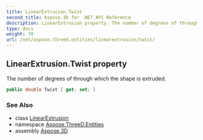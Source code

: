 ```yaml
---
title: LinearExtrusion.Twist
second_title: Aspose.3D for .NET API Reference
description: LinearExtrusion property. The number of degrees of through which the shape is extruded
type: docs
weight: 70
url: /net/aspose.threed.entities/linearextrusion/twist/
---
```

## LinearExtrusion.Twist property

The number of degrees of through which the shape is extruded.

```csharp
public double Twist { get; set; }
```

### See Also

* class [LinearExtrusion](../)
* namespace [Aspose.ThreeD.Entities](../../../aspose.threed.entities/)
* assembly [Aspose.3D](../../../)


